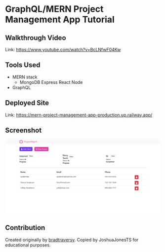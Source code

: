 # GraphQL/MERN Project Management App Tutorial

## Walkthrough Video
Link: https://www.youtube.com/watch?v=BcLNfwF04Kw

## Tools Used
* MERN stack
    * MongoDB Express React Node
* GraphQL

## Deployed Site
Link: https://mern-project-management-app-production.up.railway.app/

## Screenshot
 ![Alt text](./assets/images/01_website-screenshot.JPG?raw=true "Project Management Application")

## Contribution
Created originally by [bradtraversy](https://github.com/bradtraversy). Copied by JoshuaJonesTS for educational purposes.